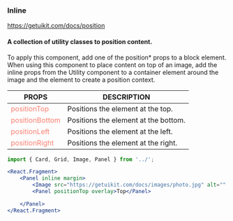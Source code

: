 ### Inline
https://getuikit.com/docs/position

#### A collection of utility classes to position content.
To apply this component, add one of the position* props to a block element.
When using this component to place content on top of an image, add the inline props from the Utility component to a container element around the image and the element to create a position context.

| PROPS  | DESCRIPTION |
| ----- | ----------- |
| <span style="color:salmon">positionTop</span> | Positions the element at the top. |
| <span style="color:salmon">positionBottom</span> | Positions the element at the bottom. |
| <span style="color:salmon">positionLeft</span> | Positions the element at the left. |
| <span style="color:salmon">positionRight</span> | Positions the element at the right. |




```jsx
import { Card, Grid, Image, Panel } from '../';

<React.Fragment>
    <Panel inline margin>
        <Image src="https://getuikit.com/docs/images/photo.jpg" alt="" />
        <Panel positionTop overlay>Top</Panel>

    </Panel>
</React.Fragment>
```

